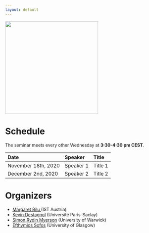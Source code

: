 ```yaml
---
layout: default
---
```



<img align="center" width="300" height="300" src="https://upload.wikimedia.org/wikipedia/commons/1/18/Rational_points_of_bounded_height_outside_the_27_lines_on_Clebsch%27s_diagonal_cubic_surface.png">

# Schedule

The seminar meets every other Wednesday at **3:30-4:30 pm CEST**. 

| Date   | Speaker          | Title |
|:-------------|:------------------|:------|
| November 18th, 2020| Speaker 1 | Title 1 |
| December 2nd, 2020 | Speaker 2  | Title 2  |


# Organizers

* <a href="https://pub.ist.ac.at/~mbilu/index.html"> Margaret Bilu </a>(IST Austria)
* <a href="https://www.imo.universite-paris-saclay.fr/~destagnol/pageweben.html">Kevin Destagnol</a> (Université Paris-Saclay)
* <a href="https://warwick.ac.uk/fac/sci/maths/people/staff/myerson/">Simon Rydin Myerson</a> (University of Warwick)
* <a href="https://sites.google.com/view/efsofos/home">Efthymios Sofos</a> (University of Glasgow)




